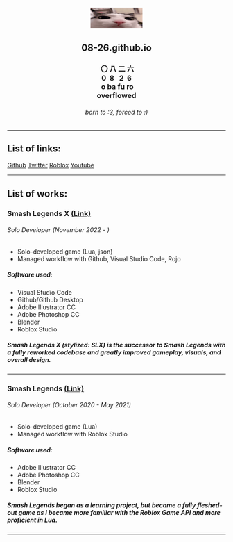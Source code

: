 [<center><img src="Images/plink.gif" width="120"/></center>](plink)

## <center> 08-26.github.io </center>

### <center> &nbsp;〇&nbsp;八&nbsp;二&nbsp;六 <br>0&nbsp;&nbsp;8&nbsp;&nbsp;&nbsp;2&nbsp;&nbsp;6 <br>&nbsp;o ba fu ro <br> overflowed </center>

###### <center> born to :3, forced to :<zero-width space>)

---

## List of links:

[Github](https://github.com/08-26)
[Twitter](https://twitter.com/ovarflowed)
[Roblox](https://www.roblox.com/users/24103210/profile)
[Youtube](https://www.youtube.com/@ovarflowed)

---

## List of works:

### Smash Legends X [(Link)](https://www.roblox.com/games/11586481578/)

###### Solo Developer <i>(November 2022 - )</i>

- Solo-developed game (Lua, json)
- Managed workflow with Github, Visual Studio Code, Rojo

##### Software used:

- Visual Studio Code
- Github/Github Desktop
- Adobe Illustrator CC
- Adobe Photoshop CC
- Blender
- Roblox Studio

##### *Smash Legends X (stylized: SLX)* is the successor to *Smash Legends* with a fully reworked codebase and greatly improved gameplay, visuals, and overall design.

---

### Smash Legends [(Link)](https://www.roblox.com/games/5630129588/)

###### Solo Developer <i>(October 2020 - May 2021)</i>

- Solo-developed game (Lua)
- Managed workflow with Roblox Studio

##### Software used:

- Adobe Illustrator CC
- Adobe Photoshop CC
- Blender
- Roblox Studio

##### *Smash Legends* began as a learning project, but became a fully fleshed-out game as I became more familiar with the Roblox Game API and more proficient in Lua.

---